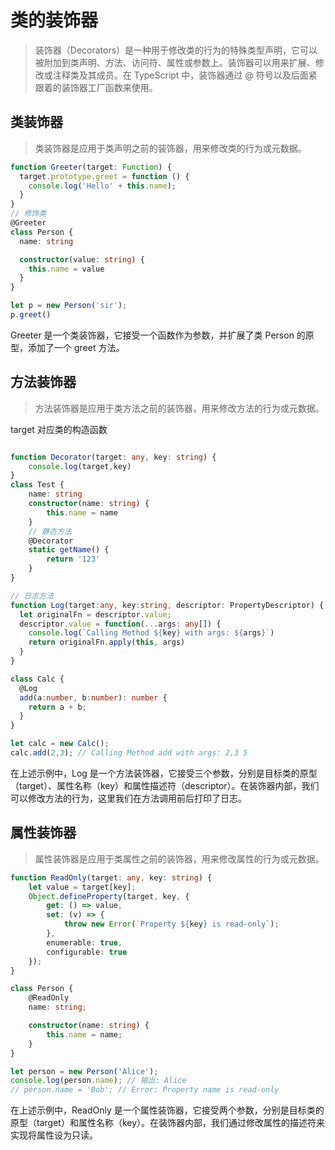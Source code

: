# 类的装饰器

> 装饰器（Decorators）是一种用于修改类的行为的特殊类型声明，它可以被附加到类声明、方法、访问符、属性或参数上。装饰器可以用来扩展、修改或注释类及其成员。在 TypeScript 中，装饰器通过 @ 符号以及后面紧跟着的装饰器工厂函数来使用。

## 类装饰器

> 类装饰器是应用于类声明之前的装饰器，用来修改类的行为或元数据。

```ts
function Greeter(target: Function) {
  target.prototype.greet = function () {
    console.log('Hello' + this.name);
  }
}
// 修饰类
@Greeter
class Person {
  name: string

  constructor(value: string) {
    this.name = value
  }
}

let p = new Person('sir');
p.greet()
```

Greeter 是一个类装饰器，它接受一个函数作为参数，并扩展了类 Person 的原型，添加了一个 greet 方法。


## 方法装饰器

> 方法装饰器是应用于类方法之前的装饰器，用来修改方法的行为或元数据。

target 对应类的构造函数

```ts

function Decorator(target: any, key: string) {
    console.log(target,key)
}
class Test {
    name: string
    constructor(name: string) {
        this.name = name
    }
    // 静态方法
    @Decorator
    static getName() {
        return '123'
    }
}
```



```ts
// 日志方法
function Log(target:any, key:string, descriptor: PropertyDescriptor) {
  let originalFn = descriptor.value;
  descriptor.value = function(...args: any[]) {
    console.log(`Calling Method ${key} with args: ${args}`)
    return originalFn.apply(this, args)
  }
}

class Calc {
  @Log
  add(a:number, b:number): number {
    return a + b;
  }
}

let calc = new Calc();
calc.add(2,3); // Calling Method add with args: 2,3 5

```

在上述示例中，Log 是一个方法装饰器，它接受三个参数，分别是目标类的原型（target）、属性名称（key）和属性描述符（descriptor）。在装饰器内部，我们可以修改方法的行为，这里我们在方法调用前后打印了日志。



## 属性装饰器

> 属性装饰器是应用于类属性之前的装饰器，用来修改属性的行为或元数据。

```ts
function ReadOnly(target: any, key: string) {
    let value = target[key];
    Object.defineProperty(target, key, {
        get: () => value,
        set: (v) => {
            throw new Error(`Property ${key} is read-only`);
        },
        enumerable: true,
        configurable: true
    });
}

class Person {
    @ReadOnly
    name: string;

    constructor(name: string) {
        this.name = name;
    }
}

let person = new Person('Alice');
console.log(person.name); // 输出: Alice
// person.name = 'Bob'; // Error: Property name is read-only
```

在上述示例中，ReadOnly 是一个属性装饰器，它接受两个参数，分别是目标类的原型（target）和属性名称（key）。在装饰器内部，我们通过修改属性的描述符来实现将属性设为只读。

